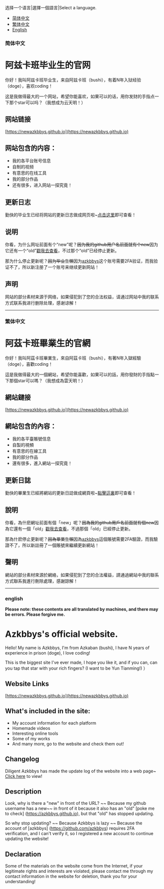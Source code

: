 选择一个语言|選擇一個語言|Select a language.
- [简体中文](#简体中文)
- [繁体中文](#繁体中文)
- [English](#english)
### 简体中文

# 阿兹卡班毕业生的官网

你好！我叫阿兹卡班毕业生，来自阿兹卡班（bushi），有着N年入狱经验（doge），喜欢coding！

这是我做得最大的一个网站，希望你能喜欢，如果可以的话，用你发财的手指点一下那个star可以吗？（我想成为云天明！）

## 网站链接

[https://newazkbbys.github.io](https://newazkbbys.github.io)

## 网站包含的内容：

- 我的各平台账号信息
- 自制的视频
- 有意思的在线工具
- 我的部分作品
- 还有很多，进入网站一探究竟！

## 更新日志

勤快的毕业生已经将网站的更新日志做成网页啦~[点击这里](https://newazkbbys.github.io/update_log.html)即可查看！

## 说明

你看，为什么网址前面有个“new”呢？~~因为我的github用户名前面就有个new~~因为它还有一个“old”[戳我去查看](https://azkbbys.github.io)，不过那个“old”已经停止更新。

那为什么停止更新呢？~~因为毕业生懒~~因为[azkbbys](https://github.com/azkbbys)这个账号需要2FA验证，而我验证不了，所以新注册了一个账号来继续更新网站！

## 声明

网站的部分素材来源于网络，如果侵犯到了您的合法权益，请通过网站中我的联系方式联系我进行删除处理，感谢谅解！

---

### 繁体中文

# 阿茲卡班畢業生的官網

你好！我叫阿茲卡班畢業生，來自阿茲卡班（bushi），有著N年入獄經驗（doge），喜歡coding！

這是我做得最大的一個網站，希望你能喜歡，如果可以的話，用你發財的手指點一下那個star可以嗎？（我想成為雲天明！）

## 網站鏈接

[https://newazkbbys.github.io](https://newazkbbys.github.io)

## 網站包含的內容：

- 我的各平臺賬號信息
- 自製的視頻
- 有意思的在線工具
- 我的部分作品
- 還有很多，進入網站一探究竟！

## 更新日誌

勤快的畢業生已經將網站的更新日誌做成網頁啦~[點擊這裏](https://newazkbbys.github.io/update_log.html)即可查看！

## 說明

你看，為什麽網址前面有個「new」呢？~~因為我的github用戶名前面就有個new~~因為它還有一個「old」[戳我去查看](https://azkbbys.github.io)，不過那個「old」已經停止更新。

那為什麽停止更新呢？~~因為畢業生懶~~因為[azkbbys](https://github.com/azkbbys)這個賬號需要2FA驗證，而我驗證不了，所以新註冊了一個賬號來繼續更新網站！

## 聲明

網站的部分素材來源於網絡，如果侵犯到了您的合法權益，請通過網站中我的聯系方式聯系我進行刪除處理，感謝諒解！

---

### english

**Please note: these contents are all translated by machines, and there may be errors. Please forgive me.**

# Azkbbys's official website.

Hello! My name is Azkbbys, I'm from Azkaban (bushi), I have N years of experience in prison (doge), I love coding!

This is the biggest site I've ever made, I hope you like it, and if you can, can you tap that star with your rich fingers? (I want to be Yun Tianming!) ）

## Website Links

[https://newazkbbys.github.io](https://newazkbbys.github.io)

## What's included in the site:

- My account information for each platform
- Homemade videos
- Interesting online tools
- Some of my works
- And many more, go to the website and check them out!

## Changelog

Diligent Azkbbys has made the update log of the website into a web page~ [Click here](https://newazkbbys.github.io/update_log.html) to view!

## Description

Look, why is there a "new" in front of the URL? ~~ Because my github username has a new~~ in front of it because it also has an "old" [poke me to check] (https://azkbbys.github.io), but that "old" has stopped updating.

So why stop updating? ~~ Because Azkbbys is lazy ~~ Because the account of [azkbbys] (https://github.com/azkbbys) requires 2FA verification, and I can't verify it, so I registered a new account to continue updating the website!

## Declaration

Some of the materials on the website come from the Internet, if your legitimate rights and interests are violated, please contact me through my contact information in the website for deletion, thank you for your understanding!
